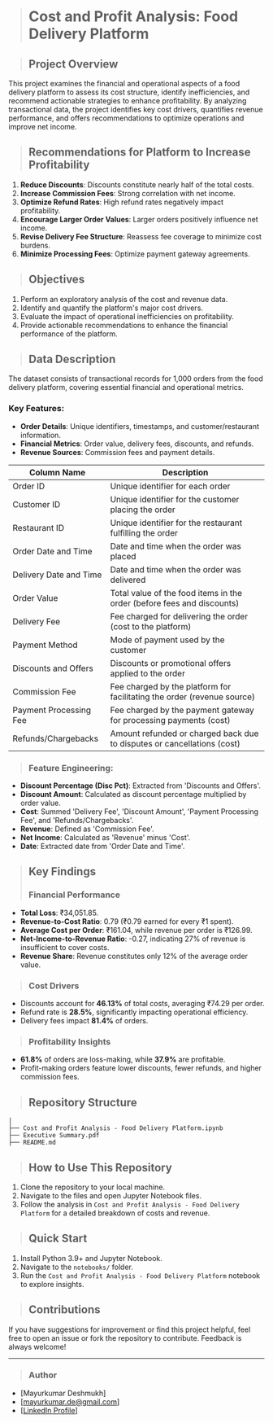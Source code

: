 > # **Cost and Profit Analysis: Food Delivery Platform**

> ## **Project Overview**
This project examines the financial and operational aspects of a food delivery platform to assess its cost structure, identify inefficiencies, and recommend actionable strategies to enhance profitability. By analyzing transactional data, the project identifies key cost drivers, quantifies revenue performance, and offers recommendations to optimize operations and improve net income.

> ## **Recommendations for Platform to Increase Profitability**
1. **Reduce Discounts**: Discounts constitute nearly half of the total costs.
2. **Increase Commission Fees**: Strong correlation with net income.
3. **Optimize Refund Rates**: High refund rates negatively impact profitability.
4. **Encourage Larger Order Values**: Larger orders positively influence net income.
5. **Revise Delivery Fee Structure**: Reassess fee coverage to minimize cost burdens.
6. **Minimize Processing Fees**: Optimize payment gateway agreements.

> ## **Objectives**
1. Perform an exploratory analysis of the cost and revenue data.
2. Identify and quantify the platform's major cost drivers.
3. Evaluate the impact of operational inefficiencies on profitability.
4. Provide actionable recommendations to enhance the financial performance of the platform.

> ## **Data Description**
The dataset consists of transactional records for 1,000 orders from the food delivery platform, covering essential financial and operational metrics.

### **Key Features:**
- **Order Details**: Unique identifiers, timestamps, and customer/restaurant information.
- **Financial Metrics**: Order value, delivery fees, discounts, and refunds.
- **Revenue Sources**: Commission fees and payment details.

| Column Name               | Description                                                                 |
|---------------------------|-----------------------------------------------------------------------------|
| Order ID                 | Unique identifier for each order                                           |
| Customer ID              | Unique identifier for the customer placing the order                       |
| Restaurant ID            | Unique identifier for the restaurant fulfilling the order                  |
| Order Date and Time      | Date and time when the order was placed                                    |
| Delivery Date and Time   | Date and time when the order was delivered                                 |
| Order Value              | Total value of the food items in the order (before fees and discounts)     |
| Delivery Fee             | Fee charged for delivering the order (cost to the platform)               |
| Payment Method           | Mode of payment used by the customer                                      |
| Discounts and Offers     | Discounts or promotional offers applied to the order                      |
| Commission Fee           | Fee charged by the platform for facilitating the order (revenue source)   |
| Payment Processing Fee   | Fee charged by the payment gateway for processing payments (cost)         |
| Refunds/Chargebacks      | Amount refunded or charged back due to disputes or cancellations (cost)   |

> ### **Feature Engineering:**
- **Discount Percentage (Disc Pct)**: Extracted from 'Discounts and Offers'.
- **Discount Amount**: Calculated as discount percentage multiplied by order value.
- **Cost**: Summed 'Delivery Fee', 'Discount Amount', 'Payment Processing Fee', and 'Refunds/Chargebacks'.
- **Revenue**: Defined as 'Commission Fee'.
- **Net Income**: Calculated as 'Revenue' minus 'Cost'.
- **Date**: Extracted date from 'Order Date and Time'.

> ## **Key Findings**
> ### **Financial Performance**
- **Total Loss**: ₹34,051.85.
- **Revenue-to-Cost Ratio**: 0.79 (₹0.79 earned for every ₹1 spent).
- **Average Cost per Order**: ₹161.04, while revenue per order is ₹126.99.
- **Net-Income-to-Revenue Ratio**: -0.27, indicating 27% of revenue is insufficient to cover costs.
- **Revenue Share**: Revenue constitutes only 12% of the average order value.

> ### **Cost Drivers**
- Discounts account for **46.13%** of total costs, averaging ₹74.29 per order.
- Refund rate is **28.5%**, significantly impacting operational efficiency.
- Delivery fees impact **81.4%** of orders.

> ### **Profitability Insights**
- **61.8%** of orders are loss-making, while **37.9%** are profitable.
- Profit-making orders feature lower discounts, fewer refunds, and higher commission fees.

> ## **Repository Structure**
```
│
├── Cost and Profit Analysis - Food Delivery Platform.ipynb
├── Executive Summary.pdf
├── README.md
```

> ## **How to Use This Repository**
1. Clone the repository to your local machine.
2. Navigate to the files and open Jupyter Notebook files.
3. Follow the analysis in `Cost and Profit Analysis - Food Delivery Platform` for a detailed breakdown of costs and revenue.

> ## **Quick Start**
1. Install Python 3.9+ and Jupyter Notebook.
2. Navigate to the `notebooks/` folder.
3. Run the `Cost and Profit Analysis - Food Delivery Platform` notebook to explore insights.

> ## **Contributions**
If you have suggestions for improvement or find this project helpful, feel free to open an issue or fork the repository to contribute. Feedback is always welcome!

---

> ### Author
- [Mayurkumar Deshmukh]  
- [mayurkumar.de@gmail.com]  
- [[LinkedIn Profile](https://www.linkedin.com/in/mayurkumar-deshmukh/)]
